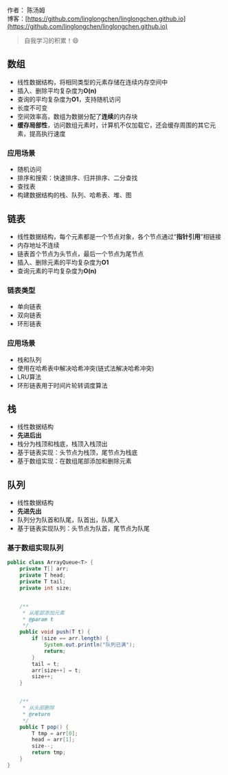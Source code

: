 
作者： 陈汤姆
<br/>博客：[https://github.com/linglongchen/linglongchen.github.io](https://github.com/linglongchen/linglongchen.github.io)

>自我学习的积累！😄


## 数组
- 线性数据结构，将相同类型的元素存储在连续内存空间中
- 插入、删除平均复杂度为**O(n)**
- 查询的平均复杂度为**O1**，支持随机访问
- 长度不可变
- 空间效率高，数组为数据分配了**连续**的内存块
- **缓存局部性**，访问数组元素时，计算机不仅加载它，还会缓存周围的其它元素，提高执行速度

### 应用场景
- 随机访问
- 排序和搜索：快速排序、归并排序、二分查找
- 查找表
- 构建数据结构的栈、队列、哈希表、堆、图

## 链表
- 线性数据结构，每个元素都是一个节点对象，各个节点通过“**指针引用**”相链接
- 内存地址不连续
- 链表首个节点为头节点，最后一个节点为尾节点
- 插入、删除元素的平均复杂度为**O1**
- 查询元素的平均复杂度为**O(n)**

### 链表类型
- 单向链表
- 双向链表
- 环形链表


### 应用场景
- 栈和队列
- 使用在哈希表中解决哈希冲突(链式法解决哈希冲突)
- LRU算法
- 环形链表用于时间片轮转调度算法


## 栈
- 线性数据结构
- **先进后出**
- 栈分为栈顶和栈底，栈顶入栈顶出
- 基于链表实现：头节点为栈顶，尾节点为栈底
- 基于数组实现：在数组尾部添加和删除元素


## 队列
- 线性数据结构
- **先进先出**
- 队列分为队首和队尾，队首出，队尾入
- 基于链表实现队列：头节点为队首，尾节点为队尾


### 基于数组实现队列
```Java
public class ArrayQueue<T> {
    private T[] arr;
    private T head;
    private T tail;
    private int size;


    /**
     * 从尾部添加元素
     * @param t
     */
    public void push(T t) {
        if (size == arr.length) {
            System.out.println("队列已满");
            return;
        }
        tail = t;
        arr[size++] = t;
        size++;
    }


    /**
     * 从头部删除
     * @return
     */
    public T pop() {
        T tmp = arr[0];
        head = arr[1];
        size--;
        return tmp;
    }
}
```
